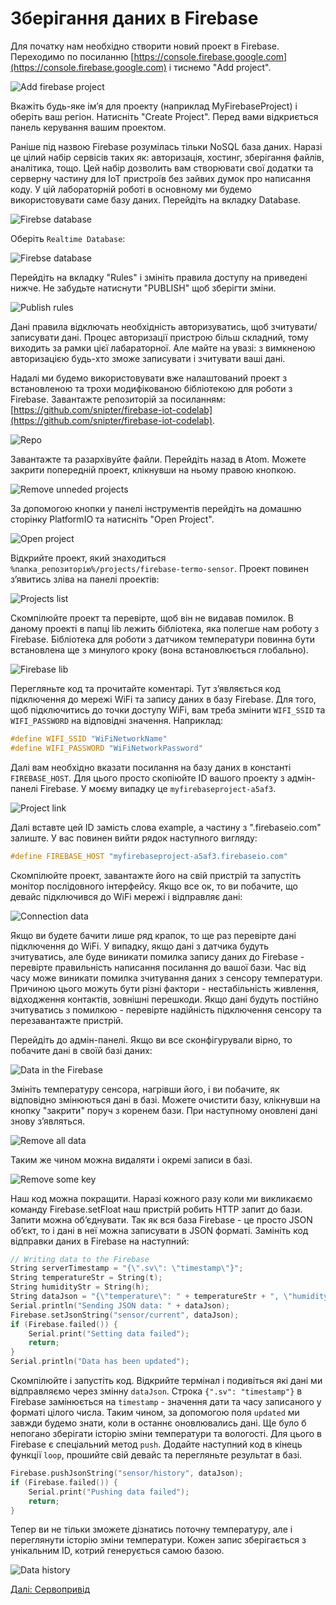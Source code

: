 # Зберігання даних в Firebase

Для початку нам необхідно створити новий проект в Firebase. Переходимо по посиланню [https://console.firebase.google.com](https://console.firebase.google.com) і тиснемо "Add project".

![Add firebase project](https://github.com/snipter/firebase-iot-codelab/blob/master/docs/assets/image47.png)

Вкажіть будь-яке ім’я для проекту (наприклад MyFirebaseProject) і оберіть ваш регіон. Натисніть "Create Project". Перед вами відкриється панель керування вашим проектом.

Раніше під назвою Firebase розумілась тільки NoSQL база даних. Наразі це цілий набір сервісів таких як: авторизація, хостинг, зберігання файлів, аналітика, тощо. Цей набір дозволить вам створювати свої додатки та серверну частину для IoT пристроїв без зайвих думок про написання коду. У цій лабораторній роботі в основному ми будемо використовувати саме базу даних. Перейдіть на вкладку Database.

![Firebse database](https://github.com/snipter/firebase-iot-codelab/blob/master/docs/assets/image63.png)

Оберіть `Realtime Database`:

![Firebse database](https://github.com/snipter/firebase-iot-codelab/blob/master/docs/assets/image64.png)

Перейдіть на вкладку "Rules" і змініть правила доступу на приведені нижче. Не забудьте натиснути "PUBLISH" щоб зберігти зміни.

![Publish rules](https://github.com/snipter/firebase-iot-codelab/blob/master/docs/assets/image40.png)

Дані правила відключать необхідність авторизуватись, щоб зчитувати/записувати дані. Процес авторизації пристрою більш складний, тому виходить за рамки цієї лабараторної. Але майте на увазі: з вимкненою авторизацією будь-хто зможе записувати і зчитувати ваші дані.

Надалі ми будемо використовувати вже налаштований проект з встановленою та трохи модифікованою бібліотекою для роботи з Firebase. Завантажте репозиторій за посиланням: [https://github.com/snipter/firebase-iot-codelab](https://github.com/snipter/firebase-iot-codelab).

![Repo](https://github.com/snipter/firebase-iot-codelab/blob/master/docs/assets/image6.png)

Завантажте та разархівуйте файли. Перейдіть назад в Atom. Можете закрити попередній проект, клікнувши на ньому правою кнопкою.

![Remove unneded projects](https://github.com/snipter/firebase-iot-codelab/blob/master/docs/assets/image61.png)

За допомогою кнопки у панелі інструментів перейдіть на домашню сторінку PlatformIO та натисніть "Open Project".

![Open project](https://github.com/snipter/firebase-iot-codelab/blob/master/docs/assets/image33.png)

Відкрийте проект, який знаходиться `%папка_репозиторію%/projects/firebase-termo-sensor`. Проект повинен з’явитись зліва на панелі проектів:

![Projects list](https://github.com/snipter/firebase-iot-codelab/blob/master/docs/assets/image52.png)

Скомпілюйте проект та перевірте, щоб він не видавав помилок. В даному проекті в папці lib лежить бібліотека, яка полегше нам роботу з Firebase. Бібліотека для роботи з датчиком температури повинна бути встановлена ще з минулого кроку (вона встановлюється глобально).

![Firebase lib](https://github.com/snipter/firebase-iot-codelab/blob/master/docs/assets/image37.png)

Перегляньте код та прочитайте коментарі. Тут з’являється код підключення до мережі WiFi та запису даних в базу Firebase. Для того, щоб підключитись до точки доступу WiFi, вам треба змінити `WIFI_SSID` та `WIFI_PASSWORD` на відповідні значення. Наприклад:

```c++
#define WIFI_SSID "WiFiNetworkName"
#define WIFI_PASSWORD "WiFiNetworkPassword"
```

Далі вам необхідно вказати посилання на базу даних в константі `FIREBASE_HOST`. Для цього просто скопіюйте ID вашого проекту з адмін-панелі Firebase. У моєму випадку це `myfirebaseproject-a5af3`.

![Project link](https://github.com/snipter/firebase-iot-codelab/blob/master/docs/assets/image43.png)

Далі вставте цей ID замість слова example, а частину з ".firebaseio.com" залиште. У вас повинен вийти рядок наступного вигляду:

```C++
#define FIREBASE_HOST "myfirebaseproject-a5af3.firebaseio.com"
```

Скомпілюйте проект,  завантажте його на свій пристрій та запустіть монітор послідовного інтерфейсу.  Якщо все ок, то ви побачите, що девайс підключився до WiFi мережі і відправляє дані:

![Connection data](https://github.com/snipter/firebase-iot-codelab/blob/master/docs/assets/image21.png)

Якщо ви будете бачити лише ряд крапок, то ще раз перевірте дані підключення до WiFi. У випадку, якщо дані з датчика будуть зчитуватись, але буде виникати помилка запису даних до Firebase - перевірте правильність написання посилання до вашої бази. Час від часу може виникати помилка зчитування даних з сенсору температури. Причиною цього можуть бути різні фактори - нестабільність живлення, відходження контактів, зовнішні перешкоди. Якщо дані будуть постійно зчитуватись з помилкою - перевірте надійність підключення сенсору та перезавантажте пристрій.

Перейдіть до адмін-панелі. Якщо ви все сконфігурували вірно, то побачите дані в своїй базі даних:

![Data in the Firebase](https://github.com/snipter/firebase-iot-codelab/blob/master/docs/assets/image65.png)
 
Змініть температуру сенсора, нагрівши його, і ви побачите, як відповідно змінюються дані в базі. Можете очистити базу, клікнувши на кнопку "закрити" поруч з коренем бази. При наступному оновлені дані знову з’являться.

![Remove all data](https://github.com/snipter/firebase-iot-codelab/blob/master/docs/assets/image28.png)

Таким же чином можна видаляти і окремі записи в базі.

![Remove some key](https://github.com/snipter/firebase-iot-codelab/blob/master/docs/assets/image12.png)

Наш код можна покращити. Наразі кожного разу коли ми викликаємо команду Firebase.setFloat наш пристрій робить HTTP запит до бази. Запити можна об’єднувати. Так як вся база Firebase - це просто JSON об’єкт, то і дані в неї можна записувати в JSON форматі. Замініть код відправки даних в Firebase на наступний:

```c++
// Writing data to the Firebase
String serverTimestamp = "{\".sv\": \"timestamp\"}";
String temperatureStr = String(t);
String humidityStr = String(h);
String dataJson = "{\"temperature\": " + temperatureStr + ", \"humidity\": " + humidityStr + ", \"updated\": " + serverTimestamp + "}";
Serial.println("Sending JSON data: " + dataJson);
Firebase.setJsonString("sensor/current", dataJson);
if (Firebase.failed()) {
    Serial.print("Setting data failed");
    return;
}
Serial.println("Data has been updated");
```

Скомпілюйте і запустіть код. Відкрийте термінал і подивіться які дані ми відправляємо через змінну `dataJson`. Строка `{".sv": "timestamp"}` в Firebase замінюється на `timestamp` - значення дати та часу записаного у форматі цілого числа. Таким чином, за допомогою поля `updated` ми завжди будемо знати, коли в останнє оновлювались дані.
Ще було б непогано зберігати історію зміни температури та вологості. Для цього в Firebase є спеціальний метод `push`. Додайте наступний код в кінець функції `loop`, прошийте свій девайс та перегляньте результат в базі.

```c++
Firebase.pushJsonString("sensor/history", dataJson);
if (Firebase.failed()) {
    Serial.print("Pushing data failed");
    return;
}
```

Тепер ви не тільки зможете дізнатись поточну температуру, але і переглянути історію зміни температури. Кожен запис зберігається з унікальним ID, котрий генерується самою базою.

![Data history](https://github.com/snipter/firebase-iot-codelab/blob/master/docs/assets/image49.png)

[Далі: Сервопривід](05-micro-servo.md)
